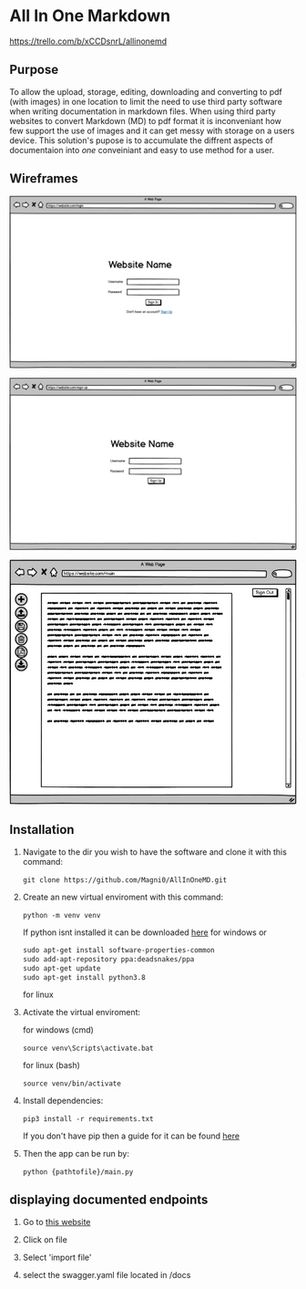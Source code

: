 # All In One Markdown

<https://trello.com/b/xCCDsnrL/allinonemd>

## Purpose

To allow the upload, storage, editing, downloading and converting to pdf (with images) in one location to limit the need to use third party software when writing documentation in markdown files. When using third party websites to convert Markdown (MD) to pdf format it is inconveniant how few support the use of images and it can get messy with storage on a users device. This solution's pupose is to accumulate the diffrent aspects of documentaion into *one* conveiniant and easy to use method for a user.

## Wireframes

![login page](docs/login-wireframe.png)

![sign up page](docs/sign-up-wireframe.png)

![main page](docs/main-wireframe.png)

## Installation

1. Navigate to the dir you wish to have the software and clone it with this command:

    `git clone https://github.com/Magni0/AllInOneMD.git`

2. Create an new virtual enviroment with this command:

    `python -m venv venv`

    If python isnt installed it can be downloaded [here](https://www.python.org/downloads/) for windows or

    ```
    sudo apt-get install software-properties-common
    sudo add-apt-repository ppa:deadsnakes/ppa
    sudo apt-get update
    sudo apt-get install python3.8
    ```

    for linux

3. Activate the virtual enviroment:

    for windows (cmd)

    `source venv\Scripts\activate.bat`

    for linux (bash)

    `source venv/bin/activate`

4. Install dependencies:

    `pip3 install -r requirements.txt`

    If you don't have pip then a guide for it can be found [here](https://pip.pypa.io/en/stable/installing/)

5. Then the app can be run by:

    `python {pathtofile}/main.py`

## displaying documented endpoints

1. Go to [this website](https://editor.swagger.io/#)

2. Click on file

3. Select 'import file'

4. select the swagger.yaml file located in /docs
